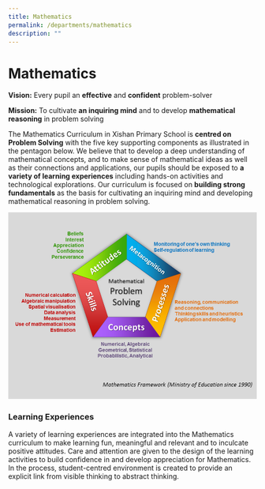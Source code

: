 ```yaml
---
title: Mathematics
permalink: /departments/mathematics
description: ""
---
```

# **Mathematics**

**Vision:** Every pupil an **effective** and **confident** problem-solver

**Mission:** To cultivate **an inquiring mind** and to develop **mathematical reasoning** in problem solving

The Mathematics Curriculum in Xishan Primary School is **centred on Problem Solving** with the five key supporting components as illustrated in the pentagon below. We believe that to develop a deep understanding of mathematical concepts, and to make sense of mathematical ideas as well as their connections and applications, our pupils should be exposed to **a variety of learning experiences** including hands-on activities and technological explorations. Our curriculum is focused on **building strong fundamentals** as the basis for cultivating an inquiring mind and developing mathematical reasoning in problem solving.

![](/images/MathImage1.png)

### Learning Experiences

A variety of learning experiences are integrated into the Mathematics curriculum to make learning fun, meaningful and relevant and to inculcate positive attitudes. Care and attention are given to the design of the learning activities to build confidence in and develop appreciation for Mathematics. In the process, student-centred environment is created to provide an explicit link from visible thinking to abstract thinking.
